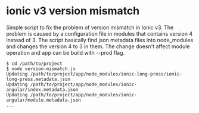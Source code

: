 # ionic v3 version mismatch

Simple script to fix the problem of version mismatch in Ionic v3. The problem is caused by a configuration file in modules that contains version 4 instead of 3. The script basically find json metadata files into node_modules and changes the version 4 to 3 in them. The change doesn't affect module operation and app can be build with --prod flag.

```
$ cd /path/to/project
$ node version-mismatch.js
Updating /path/to/project/app/node_modules/ionic-long-press/ionic-long-press.metadata.json
Updating /path/to/project/app/node_modules/ionic-angular/index.metadata.json
Updating /path/to/project/app/node_modules/ionic-angular/module.metadata.json
...
```
